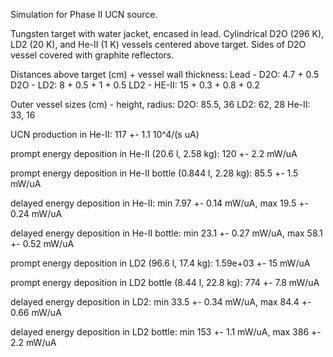 Simulation for Phase II UCN source.

Tungsten target with water jacket, encased in lead.
Cylindrical D2O (296 K), LD2 (20 K), and He-II (1 K) vessels centered above target.
Sides of D2O vessel covered with graphite reflectors.

Distances above target (cm) + vessel wall thickness:
Lead - D2O: 4.7 + 0.5
D2O - LD2: 8 + 0.5 + 1 + 0.5
LD2 - HE-II: 15 + 0.3 + 0.8 + 0.2

Outer vessel sizes (cm) - height, radius:
D2O: 85.5, 36
LD2: 62, 28
He-II: 33, 16

UCN production in He-II:
117 +- 1.1 10^4/(s uA)

prompt energy deposition in He-II (20.6 l, 2.58 kg):
120 +- 2.2 mW/uA

prompt energy deposition in He-II bottle (0.844 l, 2.28 kg):
85.5 +- 1.5 mW/uA

delayed energy deposition in He-II:
min 7.97 +- 0.14 mW/uA, max 19.5 +- 0.24 mW/uA

delayed energy deposition in He-II bottle:
min 23.1 +- 0.27 mW/uA, max 58.1 +- 0.52 mW/uA

prompt energy deposition in LD2 (96.6 l, 17.4 kg):
1.59e+03 +- 15 mW/uA

prompt energy deposition in LD2 bottle (8.44 l, 22.8 kg):
774 +- 7.8 mW/uA

delayed energy deposition in LD2:
min 33.5 +- 0.34 mW/uA, max 84.4 +- 0.66 mW/uA

delayed energy deposition in LD2 bottle:
min 153 +- 1.1 mW/uA, max 386 +- 2.2 mW/uA

